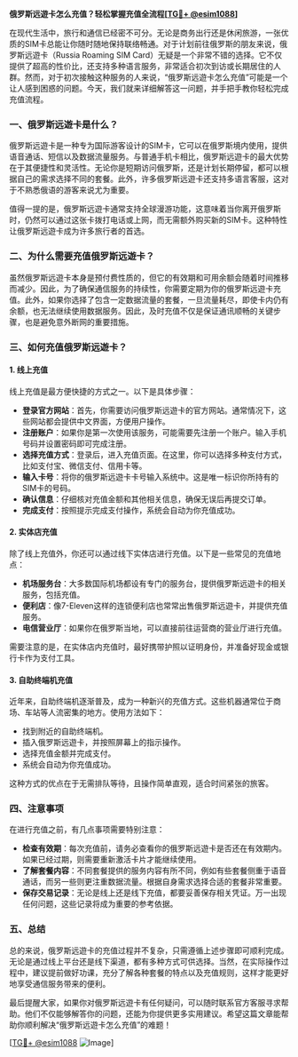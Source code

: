 **俄罗斯远遊卡怎么充值？轻松掌握充值全流程[[TG💪+ @esim1088](https://t.me/s/esim1088)]**

在现代生活中，旅行和通信已经密不可分。无论是商务出行还是休闲旅游，一张优质的SIM卡总能让你随时随地保持联络畅通。对于计划前往俄罗斯的朋友来说，俄罗斯远遊卡（Russia Roaming SIM Card）无疑是一个非常不错的选择。它不仅提供了超高的性价比，还支持多种语言服务，非常适合初次到访或长期居住的人群。然而，对于初次接触这种服务的人来说，“俄罗斯远遊卡怎么充值”可能是一个让人感到困惑的问题。今天，我们就来详细解答这一问题，并手把手教你轻松完成充值流程。

### 一、俄罗斯远遊卡是什么？

俄罗斯远遊卡是一种专为国际游客设计的SIM卡，它可以在俄罗斯境内使用，提供语音通话、短信以及数据流量服务。与普通手机卡相比，俄罗斯远遊卡的最大优势在于其便捷性和灵活性。无论你是短期访问俄罗斯，还是计划长期停留，都可以根据自己的需求选择不同的套餐。此外，许多俄罗斯远遊卡还支持多语言客服，这对于不熟悉俄语的游客来说尤为重要。

值得一提的是，俄罗斯远遊卡通常支持全球漫游功能，这意味着当你离开俄罗斯时，仍然可以通过这张卡拨打电话或上网，而无需额外购买新的SIM卡。这种特性让俄罗斯远遊卡成为许多旅行者的首选。

### 二、为什么需要充值俄罗斯远遊卡？

虽然俄罗斯远遊卡本身是预付费性质的，但它的有效期和可用余额会随着时间推移而减少。因此，为了确保通信服务的持续性，你需要定期为你的俄罗斯远遊卡充值。此外，如果你选择了包含一定数据流量的套餐，一旦流量耗尽，即使卡内仍有余额，也无法继续使用数据服务。因此，及时充值不仅是保证通讯顺畅的关键步骤，也是避免意外断网的重要措施。

### 三、如何充值俄罗斯远遊卡？

#### 1. 线上充值

线上充值是最方便快捷的方式之一。以下是具体步骤：

- **登录官方网站**：首先，你需要访问俄罗斯远遊卡的官方网站。通常情况下，这些网站都会提供中文界面，方便用户操作。
- **注册账户**：如果你是第一次使用该服务，可能需要先注册一个账户。输入手机号码并设置密码即可完成注册。
- **选择充值方式**：登录后，进入充值页面。在这里，你可以选择多种支付方式，比如支付宝、微信支付、信用卡等。
- **输入卡号**：将你的俄罗斯远遊卡卡号输入系统中。这是唯一标识你所持有的SIM卡的号码。
- **确认信息**：仔细核对充值金额和其他相关信息，确保无误后再提交订单。
- **完成支付**：按照提示完成支付操作，系统会自动为你充值成功。

#### 2. 实体店充值

除了线上充值外，你还可以通过线下实体店进行充值。以下是一些常见的充值地点：

- **机场服务台**：大多数国际机场都设有专门的服务台，提供俄罗斯远遊卡的相关服务，包括充值。
- **便利店**：像7-Eleven这样的连锁便利店也常常出售俄罗斯远遊卡，并提供充值服务。
- **电信营业厅**：如果你在俄罗斯当地，可以直接前往运营商的营业厅进行充值。

需要注意的是，在实体店内充值时，最好携带护照以证明身份，并准备好现金或银行卡作为支付工具。

#### 3. 自助终端机充值

近年来，自助终端机逐渐普及，成为一种新兴的充值方式。这些机器通常位于商场、车站等人流密集的地方。使用方法如下：

- 找到附近的自助终端机。
- 插入俄罗斯远遊卡，并按照屏幕上的指示操作。
- 选择充值金额并完成支付。
- 系统会自动为你充值成功。

这种方式的优点在于无需排队等待，且操作简单直观，适合时间紧张的旅客。

### 四、注意事项

在进行充值之前，有几点事项需要特别注意：

- **检查有效期**：每次充值前，请务必查看你的俄罗斯远遊卡是否还在有效期内。如果已经过期，则需要重新激活卡片才能继续使用。
- **了解套餐内容**：不同套餐提供的服务内容有所不同，例如有些套餐侧重于语音通话，而另一些则更注重数据流量。根据自身需求选择合适的套餐非常重要。
- **保存交易记录**：无论是线上还是线下充值，都要妥善保存相关凭证。万一出现任何问题，这些记录将成为重要的参考依据。

### 五、总结

总的来说，俄罗斯远遊卡的充值过程并不复杂，只需遵循上述步骤即可顺利完成。无论是通过线上平台还是线下渠道，都有多种方式可供选择。当然，在实际操作过程中，建议提前做好功课，充分了解各种套餐的特点以及充值规则，这样才能更好地享受通信服务带来的便利。

最后提醒大家，如果你对俄罗斯远遊卡有任何疑问，可以随时联系官方客服寻求帮助。他们不仅能够解答你的问题，还能为你提供更多实用建议。希望这篇文章能帮助你顺利解决“俄罗斯远遊卡怎么充值”的难题！

[[TG💪+ @esim1088](https://t.me/s/esim1088) ![Image](https://i.postimg.cc/4NQfJmqS/Snipaste-2025-05-13-00-14-12.png)]